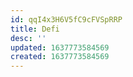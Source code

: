 ```yaml
---
id: qqI4x3H6V5fC9cFVSpRRP
title: Defi
desc: ''
updated: 1637773584569
created: 1637773584569
---
```


